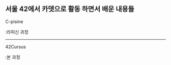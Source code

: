 서울 42에서 카뎃으로 활동 하면서 배운 내용들
-------------------------------------------------------------------------

C-pisine

:라피신 과정

-------------------------------------------------------------------------

42Cursus

:본 과정
